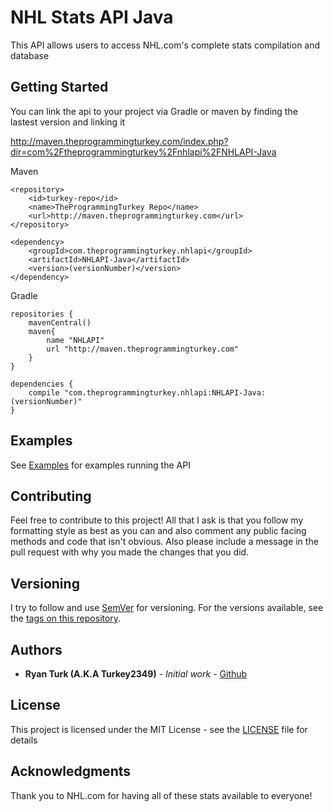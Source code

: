 # NHL Stats API Java

This API allows users to access NHL.com's complete stats compilation and database

## Getting Started

You can link the api to your project via Gradle or maven by finding the lastest version and linking it

http://maven.theprogrammingturkey.com/index.php?dir=com%2Ftheprogrammingturkey%2Fnhlapi%2FNHLAPI-Java

Maven
```
<repository>
	<id>turkey-repo</id>
    <name>TheProgrammingTurkey Repo</name>
    <url>http://maven.theprogrammingturkey.com</url>
</repository>
```
```
<dependency>
	<groupId>com.theprogrammingturkey.nhlapi</groupId>
	<artifactId>NHLAPI-Java</artifactId>
	<version>(versionNumber)</version>
</dependency>
```

Gradle
```
repositories {
	mavenCentral()
	maven{
		name "NHLAPI"
		url "http://maven.theprogrammingturkey.com"
	}
}

dependencies {
	compile "com.theprogrammingturkey.nhlapi:NHLAPI-Java:(versionNumber)"
}
```

## Examples

See [Examples](https://github.com/Turkey2349/NHLStatsAPI-Java/tree/master/examples/com/theprogrammingturkey/nhlapi) for examples running the API

## Contributing

Feel free to contribute to this project!
All that I ask is that you follow my formatting style as best as you can and also comment any public facing methods and code that isn't obvious.
Also please include a message in the pull request with why you made the changes that you did.

## Versioning

I try to follow and use [SemVer](http://semver.org/) for versioning. For the versions available, see the [tags on this repository](https://github.com/Turkey2349/NHLStatsAPI-Java/tags). 

## Authors

* **Ryan Turk (A.K.A Turkey2349)** - *Initial work* - [Github](https://github.com/Turkey2349)

## License

This project is licensed under the MIT License - see the [LICENSE](LICENSE) file for details

## Acknowledgments

Thank you to NHL.com for having all of these stats available to everyone!
